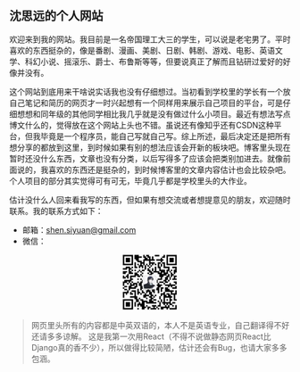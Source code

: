 ## 沈思远的个人网站

欢迎来到我的网站。我目前是一名帝国理工大三的学生，可以说是老宅男了。平时喜欢的东西挺杂的，像是番剧、漫画、美剧、日剧、韩剧、游戏、电影、英语文学、科幻小说、摇滚乐、爵士、布鲁斯等等，但要说真正了解而且钻研过爱好的好像并没有。

这个网站到底用来干啥说实话我也没有仔细想过。当初看到学校里的学长有一个放自己笔记和简历的网页才一时兴起想有一个同样用来展示自己项目的平台，可是仔细想想和同年级的其他同学相比我几乎就是没有做过什么小项目。最近有想法写点博文什么的，觉得放在这个网站上头也不错。虽说还有像知乎还有CSDN这种平台，但我毕竟是一个程序员，能自己写就自己写。综上所述，最后决定还是把所有想分享的都放到这里，到时候如果有别的想法应该会开新的板块吧。博客里头现在暂时还没什么东西，文章也没有分类，以后写得多了应该会把类别加进去。就像前面说的，我喜欢的东西还是挺杂的，到时候博客里的文章内容估计也会比较杂吧。个人项目的部分其实觉得可有可无，毕竟几乎都是学校里头的大作业。

估计没什么人回来看我写的东西，但如果有想交流或者想提意见的朋友，欢迎随时联系。我的联系方式如下：

- 邮箱：[shen.siyuan@gmail.com](mailto:shen.siyuan@gmail.com)
- 微信：
<p align="center">
  <img src="../contents/wechat.jpg" alt="Wechat QR Code" style="width:100px;height:100px;"/>
</p>

> 网页里头所有的内容都是中英双语的，本人不是英语专业，自己翻译得不好还请多多谅解。
> 这是我第一次用React（不得不说做静态网页React比Django真的香不少），所以做得比较简陋，估计还会有Bug，也请大家多多包涵。